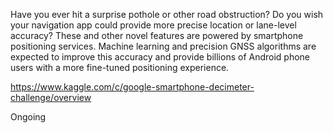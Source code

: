 Have you ever hit a surprise pothole or other road obstruction?
Do you wish your navigation app could provide more precise location or lane-level accuracy?
These and other novel features are powered by smartphone positioning services. 
Machine learning and precision GNSS algorithms are expected to improve this accuracy 
and provide billions of Android phone users with a more fine-tuned positioning experience.


https://www.kaggle.com/c/google-smartphone-decimeter-challenge/overview

Ongoing
